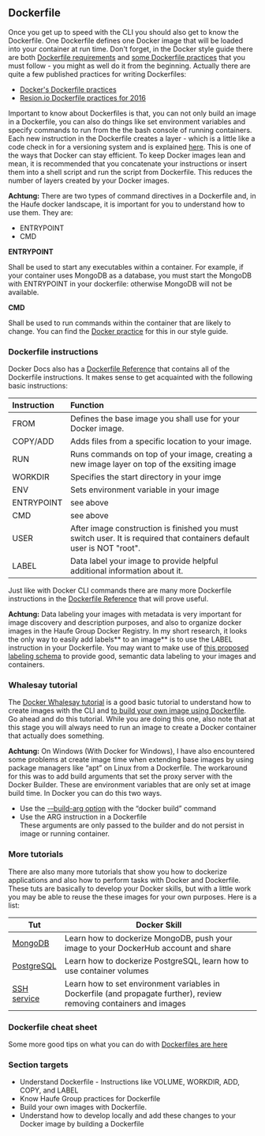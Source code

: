 ## Dockerfile

Once you get up to speed with the CLI you should also get to know the Dockerfile. One Dockerfile defines one Docker image that will be loaded into your container at run time. Don't forget, in the Docker style guide there are both [Dockerfile requirements](https://github.com/Haufe-Lexware/docker-style-guide/blob/master/Dockerfile.md) and [some Dockerfile practices](https://github.com/Haufe-Lexware/docker-style-guide/blob/master/BestPracticesDockerfile.md) that you must follow - you might as well do it from the beginning. Actually there are quite a few published practices for writing Dockerfiles:

* [Docker's Dockerfile practices](https://docs.docker.com/engine/userguide/eng-image/dockerfile_best-practices/)
* [Resion.io Dockerfile practices for 2016](https://resin.io/blog/our-dockerfile-tips-tricks/)

Important to know about Dockerfiles is that, you can not only build an image in a Dockerfile, you can also do things like set environment variables and specify commands to run from the the bash console of running containers. Each new instruction in the Dockerfile creates a layer - which is a little like a code check in for a versioning system and is explained [here](https://docs.docker.com/engine/understanding-docker/#how-does-a-docker-image-work). This is one of the ways that Docker can stay efficient. To keep Docker images lean and mean, it is recommended that you concatenate your instructions or insert them into a shell script and run the script from Dockerfile. This reduces the number of layers created by your Docker images.

**Achtung:** There are two types of command directives in a Dockerfile and, in the Haufe docker landscape, it is important for you to understand how to use them. They are:

* ENTRYPOINT
* CMD

**ENTRYPOINT**

Shall be used to start any executables within a container. For example, if your container uses MongoDB as a database, you must start the MongoDB with ENTRYPOINT in your dockerfile: otherwise MongoDB will not be available.

**CMD**

Shall be used to run commands within the container that are likely to change. You can find the [Docker practice](https://github.com/Haufe-Lexware/docker-style-guide/blob/master/BestPracticesDockerfile.md#entrypoint-vs-cmd) for this in our style guide.

### Dockerfile instructions

Docker Docs also has a [Dockerfile Reference](https://docs.docker.com/engine/reference/builder/) that contains all of the Dockerfile instructions. It makes sense to get acquainted with the following basic instructions:

| Instruction | Function |
| :--- | :--- |
| FROM | Defines the base image you shall use for your Docker image. |
| COPY/ADD | Adds files from a specific location to your image. |
| RUN | Runs commands on top of your image, creating a new image layer on top of the exsiting image |
| WORKDIR | Specifies the start directory in your imge |
| ENV | Sets environment variable in your image |
| ENTRYPOINT | see above |
| CMD | see above |
| USER | After image construction is finished you must switch user. It is required that containers default user is NOT "root". |
| LABEL | Data label your image to provide helpful additional information about it. |

Just like with Docker CLI commands there are many more Dockerfile instructions in the [Dockerfile Reference](https://docs.docker.com/engine/reference/builder/) that will prove useful.

**Achtung:**  Data labeling your images with metadata is very important for image discovery and description purposes, and also to organize docker images in the Haufe Group Docker Registry. In my short research, it looks the only way to easily add labels** to an image** is to use the LABEL instruction in your Dockerfile. You may want to make use of [this proposed labeling schema](http://label-schema.org/rc1) to provide  good, semantic data labeling to your images and containers.

### Whalesay tutorial

The [Docker Whalesay tutorial](https://docs.docker.com/engine/getstarted/step_three/) is a good basic tutorial to understand how to create images with the CLI and [to build your own image using Dockerfile](https://docs.docker.com/engine/getstarted/step_four/). Go ahead and do this tutorial. While you are doing this one, also note that at this stage you will always need to run an image to create a Docker container that actually does something.

**Achtung:** On Windows \(With Docker for Windows\), I have also encountered some problems at create image time when extending base images by using package managers like “apt” on Linux from a Dockerfile. The workaround for this was to add build arguments that set the proxy server with the Docker Builder. These are environment variables that are only set at image build time. In Docker you can do this two ways.

* Use the [-–build-arg option](http://docs-stage.docker.com/v1.10/engine/reference/commandline/build/#set-build-time-variables-build-arg) with the “docker build” command  
* Use the ARG instruction in a Dockerfile  
  These arguments are only passed to the builder and do not persist in image or running container.

### More tutorials

There are also many more tutorials that show you how to dockerize applications and also how to perform tasks with Docker and Dockerfile. These tuts are basically to develop your Docker skills, but with a little work you may be able to reuse the these images for your own purposes. Here is a list:

| Tut | Docker Skill |
| --- | --- |
| [MongoDB](https://docs.docker.com/engine/examples/mongodb/) | Learn how to dockerize MongoDB, push your image to your DockerHub account and share |
| [PostgreSQL](https://docs.docker.com/engine/examples/postgresql_service/) | Learn how to dockerize PostgreSQL, learn how to use                container volumes |
| [SSH service](https://docs.docker.com/engine/examples/running_ssh_service/) | Learn how to set environment variables in Dockerfile \(and    propagate further\), review removing containers and images |

### Dockerfile cheat sheet

Some more good tips on what you can do with [Dockerfiles are here](http://docker.jens-piegsa.com/#using-volumes)

### Section targets

* Understand Dockerfile - Instructions like VOLUME, WORKDIR, ADD, COPY, and LABEL
* Know Haufe Group practices for Dockerfile
* Build your own images with Dockerfile. 
* Understand how to develop locally and add these changes to your Docker image by building a Dockerfile

                                                                                                                                                                                                                                                                                                                                                                                                                                                                                                                                                                                                                                                                                                                                                                                                                                                                                                                                                                                                                                                                                                                                                                                                                                                                                                                                                                                                                                                                                                                                                                                                                                                                                                                                                                                                                                                                                                                                                                                                                                                                                                                                                                                                                                                                                                                                                                                                                                                                                                                                                                                                                                                                                                                                                                                                                                                                                                                                                                                                                                                                                                                           

